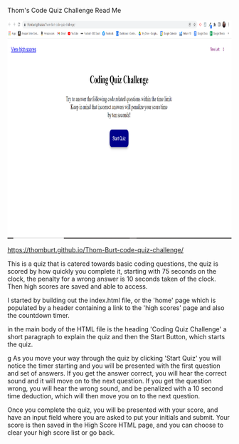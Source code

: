 Thom's Code Quiz Challenge Read Me

<img src="screenshots/final screenshot.PNG" alt="Thom's Code Quiz Final Deployment" width="950" height="490">


https://thomburt.github.io/Thom-Burt-code-quiz-challenge/



This is a quiz that is catered towards basic coding questions, the quiz is scored by how quickly you complete it, starting with 75 seconds on the clock, the penalty for a wrong answer is 10 seconds taken of the clock.
Then high scores are saved and able to access.



I started by building out the index.html file, or the 'home' page which is populated by a header containing a link to the 'high scores' page and also the countdown timer.

in the main body of the HTML file is the heading 'Coding Quiz Challenge' a short paragraph to explain the quiz and then the Start Button, which starts the quiz.

g
As you move your way through the quiz by clicking 'Start Quiz' you will notice the timer starting and you will be presented with the first question and set of answers. If you get the answer correct, you will hear the correct sound and it will move on to the next question.
If you get the question wrong, you will hear the wrong sound, and be penalized with a 10 second time deduction, which will then move you on to the next question.

Once you complete the quiz, you will be presented with your score, and have an input field where you are asked to put your initials and submit. Your score is then saved in the High Score HTML page, and you can choose to clear your high score list or go back.



